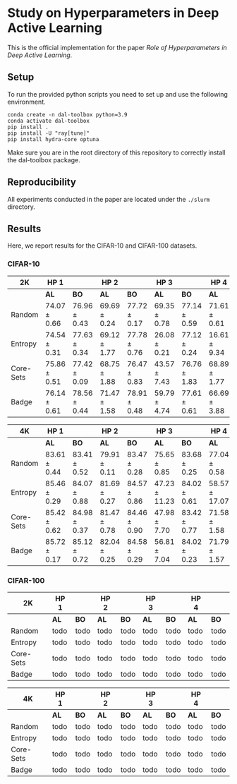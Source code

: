 # Study on Hyperparameters in Deep Active Learning
This is the official implementation for the paper *Role of Hyperparameters in Deep Active Learning*.

## Setup
To run the provided python scripts you need to set up and use the following environment.
```
conda create -n dal-toolbox python=3.9
conda activate dal-toolbox
pip install .
pip install -U "ray[tune]"
pip install hydra-core optuna
```
Make sure you are in the root directory of this repository to correctly install the dal-toolbox package.

## Reproducibility
All experiments conducted in the paper are located under the `./slurm` directory.

## Results
Here, we report results for the CIFAR-10 and CIFAR-100 datasets.






### CIFAR-10

|    2K     | HP 1     |          | HP 2     |         | HP 3     |          | HP 4     |          |
|-----------|----------|----------|----------|---------|----------|----------|----------|----------|
|           | **AL**   | **BO**   | **AL**   | **BO**  | **AL**   | **BO**   | **AL**   | **BO**   |
| Random    | 74.07 ± 0.66 | 76.96 ± 0.43 | 69.69 ± 0.24 | 77.72 ± 0.17 | 69.35 ± 0.78 | 77.14 ± 0.59 | 71.61 ± 0.61 | 77.33 ± 0.22 |
| Entropy   | 74.54 ± 0.31 | 77.63 ± 0.34 | 69.12 ± 1.77 | 77.78 ± 0.76 | 26.08 ± 0.21 | 77.12 ± 0.24 | 16.61 ± 9.34 | 76.61 ± 1.17 |
| Core-Sets | 75.86 ± 0.51 | 77.42 ± 0.09 | 68.75 ± 1.88 | 76.47 ± 0.83 | 43.57 ± 7.43 | 76.76 ± 1.83 | 68.89 ± 1.77 | 76.98 ± 0.88 |
| Badge     | 76.14 ± 0.61 | 78.56 ± 0.44 | 71.47 ± 1.58 | 78.91 ± 0.48 | 59.79 ± 4.74 | 77.61 ± 0.61 | 66.69 ± 3.88 | 78.27 ± 1.37 |

|    4K     | HP 1     |          | HP 2     |         | HP 3     |          | HP 4     |          |
|-----------|----------|----------|----------|---------|----------|----------|----------|----------|
|           | **AL**   | **BO**   | **AL**   | **BO**  | **AL**   | **BO**   | **AL**   | **BO**   |
| Random    | 83.61 ± 0.44 | 83.41 ± 0.52 | 79.91 ± 0.11 | 83.47 ± 0.28 | 75.65 ± 0.85 | 83.68 ± 0.25 | 77.04 ± 0.58 | 83.64 ± 0.28 |
| Entropy   | 85.46 ± 0.29 | 84.07 ± 0.88 | 81.69 ± 0.27 | 84.57 ± 0.86 | 47.23 ± 11.23| 84.02 ± 0.61 | 58.57 ± 17.07| 84.05 ± 0.92 |
| Core-Sets | 85.42 ± 0.62 | 84.98 ± 0.37 | 81.47 ± 0.78 | 84.46 ± 0.90 | 47.98 ± 7.70 | 83.42 ± 0.77 | 71.58 ± 1.58 | 84.30 ± 0.18 |
| Badge     | 85.72 ± 0.17 | 85.12 ± 0.72 | 82.04 ± 0.25 | 84.58 ± 0.29 | 56.81 ± 7.04 | 84.02 ± 0.23 | 71.79 ± 1.57 | 85.50 ± 0.29 |


### CIFAR-100

|    2K     | HP 1     |          | HP 2     |         | HP 3     |          | HP 4     |          |
|-----------|----------|----------|----------|---------|----------|----------|----------|----------|
|           | **AL**   | **BO**   | **AL**   | **BO**  | **AL**   | **BO**   | **AL**   | **BO**   |
| Random    | todo     | todo     | todo     | todo    | todo     | todo     | todo     | todo     |
| Entropy   | todo     | todo     | todo     | todo    | todo     | todo     | todo     | todo     |
| Core-Sets | todo     | todo     | todo     | todo    | todo     | todo     | todo     | todo     |
| Badge     | todo     | todo     | todo     | todo    | todo     | todo     | todo     | todo     |

|    4K     | HP 1     |          | HP 2     |         | HP 3     |          | HP 4     |          |
|-----------|----------|----------|----------|---------|----------|----------|----------|----------|
|           | **AL**   | **BO**   | **AL**   | **BO**  | **AL**   | **BO**   | **AL**   | **BO**   |
| Random    | todo     | todo     | todo     | todo    | todo     | todo     | todo     | todo     |
| Entropy   | todo     | todo     | todo     | todo    | todo     | todo     | todo     | todo     |
| Core-Sets | todo     | todo     | todo     | todo    | todo     | todo     | todo     | todo     |
| Badge     | todo     | todo     | todo     | todo    | todo     | todo     | todo     | todo     |